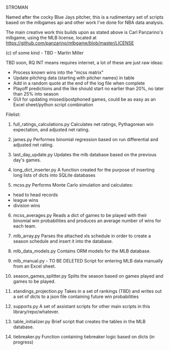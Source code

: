 STROMAN

Named after the cocky Blue Jays pitcher, this is a rudimentary set 
of scripts based on the mlbgames api and other work I've done 
for NBA data analysis. 

The main creative work this builds upon as stated above is Carl Panzarino's
mlbgame, using the MLB license, located at https://github.com/panzarino/mlbgame/blob/master/LICENSE

(c) of some kind - TBD - Martin Miller

TBD soon, RQ INT means requires internet, a lot of these are just raw ideas:

* Process known wins into the "mcss matrix"
* Update pitching data (starting with pitcher names) in table
* Add in a random quote at the end of the log file when complete
* Playoff predictions and the like should start no earlier than 20%, no later than 25% into season
* GUI for updating missed/postphoned games, could be as easy as an Excel sheet/python script combination

Filelist:

1. full_ratings_calculations.py
Calculates net ratings, Pythagorean win 
expectation, and adjusted net rating.

2. james.py
Performes binomial regression based on run
differential and adjusted net rating.

3. last_day_update.py
Updates the mlb database based on the 
previous day's games.

4. long_dict_inserter.py
A function created for the purpose of 
inserting long lists of dicts into SQLite
databases

5. mcss.py
Performs Monte Carlo simulation and calculates:
* head to head records
* league wins
* division wins

6. mcss_averages.py
Reads a dict of games to be played with their binomial 
win probabilities and produces an average number of wins 
for each team.

7. mlb_array.py
Parses the attached xls schedule in order to create a 
season schedule and insert it into the database.

8. mlb_data_models.py
Contains ORM models for the MLB database.

9. mlb_manual.py - TO BE DELETED
Script for entering MLB data manually from an Excel 
sheet.

10. season_games_splitter.py
Splits the season based on games played and games to be 
played.

11. standings_projection.py
Takes in a set of rankings (TBD) and writes out a set of 
dicts to a json file containing future win probabilities

12. supports.py
A set of assistant scripts for other main scripts in this 
library/repo/whatever.

13. table_initializer.py
Brief script that creates the tables in the MLB database.

14. tiebreaker.py
Function containing tiebreaker logic based 
on dicts (in progress)



